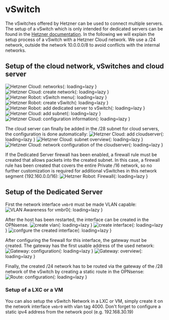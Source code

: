 # vSwitch
The vSwitches offered by Hetzner can be used to connect multiple servers. The setup of a vSwitch which is only intended for dedicated servers can be found in the [Hetzner documentation](https://docs.hetzner.com/de/robot/dedicated-server/network/vswitch/). In the following we will explain the setup process of a vSwitch with a Hetzner Cloud network. We use a /24 network, outside the network 10.0.0.0/8 to avoid conflicts with the internal networks.

## Setup of the cloud network, vSwitches and cloud server
![Hetzner Cloud: networks](../img/setup/vswitch/vswitch_create1.png?raw=true){: loading=lazy }
![Hetzner Cloud: create network](../img/setup/vswitch/vswitch_create2.png?raw=true){: loading=lazy }
![Hetzner Robot: vSwitch menu](../img/setup/vswitch/vswitch_create3.png?raw=true){: loading=lazy }
![Hetzner Robot: create vSwitch](../img/setup/vswitch/vswitch_create4.png?raw=true){: loading=lazy }
![Hetzner Robot: add dedicated server to vSwitch](../img/setup/vswitch/vswitch_create5.png?raw=true){: loading=lazy }
![Hetzner Cloud: add subnet](../img/setup/vswitch/vswitch_create5.png?raw=true){: loading=lazy }
![Hetzner Cloud: configuration information](../img/setup/vswitch/vswitch_create6.png?raw=true){: loading=lazy }

The cloud server can finally be added in the /28 subnet for cloud servers, the configuration is done automatically:
![Hetzner Cloud: add cloudserver](../img/setup/vswitch/vswitch_create7.png?raw=true){: loading=lazy }
![Hetzner Cloud: subnet overview](../img/setup/vswitch/vswitch_create8.png?raw=true){: loading=lazy }
![Hetzner Cloud: network configuration of the cloudserver](../img/setup/vswitch/vswitch_cloudserver.png?raw=true){: loading=lazy }

If the Dedicated Server firewall has been enabled, a firewall rule must be created that allows packets into the created subnet. In this case, a firewall rule has been created that covers the entire Private /16 network, so no further customization is required for additional vSwitches in this network segment (192.160.0.0/16):
![Hetzner Robot: Firewall](../img/setup/vswitch/vswitch_firewall.png?raw=true){: loading=lazy }

## Setup of the Dedicated Server
First the network interface `vmbr0` must be made VLAN capable:
![VLAN Awareness for `vmbr0`](../img/setup/vswitch/vswitch_pve_vlan_aware.png?raw=true){: loading=lazy }

After the host has been restarted, the interface can be created in the OPNsense.
![create vlan](../img/setup/vswitch/vswitch_opnsense_interface1.png?raw=true){: loading=lazy }
![create interface](../img/setup/vswitch/vswitch_opnsense_interface2.png?raw=true){: loading=lazy }
![confgure the created interface](../img/setup/vswitch/vswitch_opnsense_interface3.png?raw=true){: loading=lazy }

After configuring the firewall for this interface, the gateway must be created. The gateway has the first usable address of the used network:
![Gateway: configuration](../img/setup/vswitch/vswitch_opnsense_gateway1.png?raw=true){: loading=lazy }
![Gateway: overview](../img/setup/vswitch/vswitch_opnsense_gateway2.png?raw=true){: loading=lazy }

Finally, the created /24 network has to be routed via the gateway of the /28 network of the vSwitch by creating a static route in the OPNsense:
![Route: configuration](../img/setup/vswitch/vswitch_opnsense_route.png?raw=true){: loading=lazy }

### Setup of a LXC or a VM
You can also setup the vSwitch Network in a LXC or VM, simply create it on the network interface `vmbr0` with vlan tag 4000.
Don't forget to configure a static ipv4 address from the network pool (e.g. 192.168.30.19)
